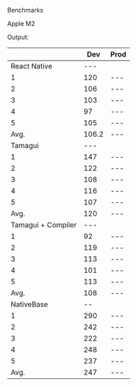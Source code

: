 Benchmarks

Apple M2

Output:

|  | Dev | Prod |
| --- | --- | --- |
| React Native | --- |
| 1 | 120 | --- |
| 2 | 106 | --- |
| 3 | 103 | --- |
| 4 | 97 | --- |
| 5 | 105 | --- |
| Avg. | 106.2 | --- |
| Tamagui | --- |
| 1 | 147 | --- |
| 2 | 122 | --- |
| 3 | 108 | --- |
| 4 | 116 | --- |
| 5 | 107 | --- |
| Avg. | 120 | --- |
| Tamagui + Compiler | --- |
| 1 | 92 | --- |
| 2 | 119 | --- |
| 3 | 113 | --- |
| 4 | 101 | --- |
| 5 | 113 | --- |
| Avg. | 108  | --- |
| NativeBase |  -- |
| 1 | 290 | --- | 
| 2 | 242 | --- | 
| 3 | 222 | --- | 
| 4 | 248 | --- | 
| 5 | 237 | --- | 
| Avg. | 247 | --- | 
